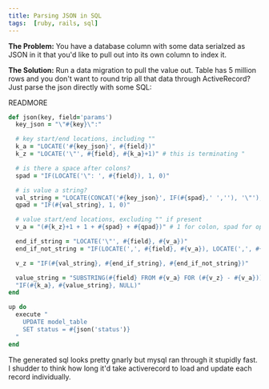 ```yaml
---
title: Parsing JSON in SQL
tags:  [ruby, rails, sql]
---
```


**The Problem:** You have a database column with some data serialzed as JSON
in it that you'd like to pull out into its own column to index it.

**The Solution:** Run a data migration to pull the value out. Table has 5
million rows and you don't want to round trip all that data through
ActiveRecord? Just parse the json directly with some SQL:

READMORE

~~~ruby
def json(key, field='params')
  key_json = "\"#{key}\":"

  # key start/end locations, including ""
  k_a = "LOCATE('#{key_json}', #{field})"
  k_z = "LOCATE('\"', #{field}, #{k_a}+1)" # this is terminating "

  # is there a space after colons?
  spad = "IF(LOCATE('\": ', #{field}), 1, 0)"

  # is value a string?
  val_string = "LOCATE(CONCAT('#{key_json}', IF(#{spad},' ',''), '\"'), #{field}, #{k_a})"
  qpad = "IF(#{val_string}, 1, 0)"

  # value start/end locations, excluding "" if present
  v_a = "(#{k_z}+1 + 1 + #{spad} + #{qpad})" # 1 for colon, spad for optional space, qpad for possible quote

  end_if_string = "LOCATE('\"', #{field}, #{v_a})"
  end_if_not_string = "IF(LOCATE(',', #{field}, #{v_a}), LOCATE(',', #{field}, #{v_a}), LOCATE('}', #{field}, #{v_a}))"

  v_z = "IF(#{val_string}, #{end_if_string}, #{end_if_not_string})"

  value_string = "SUBSTRING(#{field} FROM #{v_a} FOR (#{v_z} - #{v_a}))"
  "IF(#{k_a}, #{value_string}, NULL)"
end

up do
  execute "
    UPDATE model_table
    SET status = #{json('status')}
  "
end
~~~

The generated sql looks pretty gnarly but mysql ran through it stupidly fast.
I shudder to think how long it'd take activerecord to load and update each record individually.

